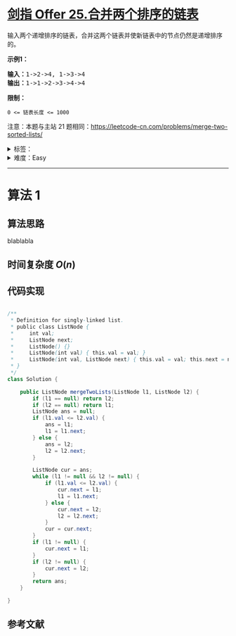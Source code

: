 # [剑指 Offer 25.合并两个排序的链表](https://leetcode.cn/problems/he-bing-liang-ge-pai-xu-de-lian-biao-lcof/)

<p>输入两个递增排序的链表，合并这两个链表并使新链表中的节点仍然是递增排序的。</p>

<p><strong>示例1：</strong></p>

<pre><strong>输入：</strong>1-&gt;2-&gt;4, 1-&gt;3-&gt;4
<strong>输出：</strong>1-&gt;1-&gt;2-&gt;3-&gt;4-&gt;4</pre>

<p><strong>限制：</strong></p>

<p><code>0 &lt;= 链表长度 &lt;= 1000</code></p>

<p>注意：本题与主站 21 题相同：<a href="https://leetcode-cn.com/problems/merge-two-sorted-lists/">https://leetcode-cn.com/problems/merge-two-sorted-lists/</a></p>

<details>
<summary>标签：</summary>
['递归', '链表']
</details>

<details>
<summary>难度：Easy</summary>
喜欢：273
</details>

---

# 算法 1

## 算法思路

blablabla

## 时间复杂度 $O(n)$

## 代码实现

```cpp []

```

```java []
/**
 * Definition for singly-linked list.
 * public class ListNode {
 *     int val;
 *     ListNode next;
 *     ListNode() {}
 *     ListNode(int val) { this.val = val; }
 *     ListNode(int val, ListNode next) { this.val = val; this.next = next; }
 * }
 */
class Solution {

    public ListNode mergeTwoLists(ListNode l1, ListNode l2) {
        if (l1 == null) return l2;
        if (l2 == null) return l1;
        ListNode ans = null;
        if (l1.val <= l2.val) {
            ans = l1;
            l1 = l1.next;
        } else {
            ans = l2;
            l2 = l2.next;
        }

        ListNode cur = ans;
        while (l1 != null && l2 != null) {
            if (l1.val <= l2.val) {
                cur.next = l1;
                l1 = l1.next;
            } else {
                cur.next = l2;
                l2 = l2.next;
            }
            cur = cur.next;
        }
        if (l1 != null) {
            cur.next = l1;
        }
        if (l2 != null) {
            cur.next = l2;
        }
        return ans;
    }

}
```

## 参考文献
